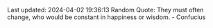 Last updated: 2024-04-02 19:36:13
Random Quote: They must often change, who would be constant in happiness or wisdom. - Confucius